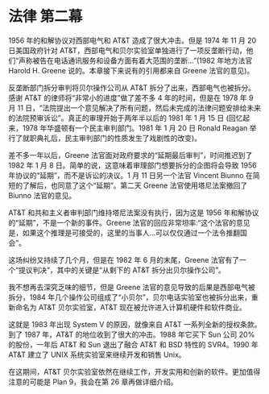 # 法律 第二幕

1956 年的和解协议对西部电气和 AT&T 造成了很大冲击。但是 1974 年 11 月 20 日美国政府针对 AT&T，西部电气和贝尔实验室单独进行了一项反垄断行动，他们“声称被告在电话通讯服务和设备方面有着大范围的垄断...”(1982 年地方法官 Harold H. Greene 说的。本章接下来说有的引用都来自 Greene 法官的意见)。

反垄断部门拆分审判将贝尔操作公司从 AT&T 拆分了出来，西部电气也被拆分。感谢 AT&T 的律师将“非常小的进度”做了差不多 4 年的时间，但是在 1978 年 9 月 11 日，“法院提出一个意见解决了所有问题，然后未完成的法律问题安排给未来的法院预审诉讼”。真正的审理开始于两年半以后的 1981 年 1 月 15 日 (回忆起来，1978 年华盛顿有一个民主审判部门。1981 年 1 月 20 日 Ronald Reagan 举行了就职典礼后，民主审判部门的性质发生了戏剧性的改变)。

差不多一年以后，Greene 法官面对政府要求的“延期最后审判”，时间推迟到了 1982 年 1 月 8 日。简单的说，这意味着审理部门想要拆分的企图将会导致 1956 年协议的“延期”，而不是诉讼的决议。1 月 11 日另一个法官 Vincent Biunno 在简短的了解后，也同意了这个“延期”。第二天 Greene 法官使用塔尼法案撤回了 Biunno 法官的意见。

AT&T 和共和主义者审判部门维持塔尼法案没有执行，因为这是 1956 年和解协议的“延期”，不是一个新的事件。Greene 法官的回应非常坦率:“这个法官的意见是，如果这个推理是可接受的，这里的当事人...可以仅仅通过一个法令推翻国会”。

这场纠纷又持续了几个月，但是在 1982 年 6 月的末尾，Greene 法官有了一个“提议判决”，其中的关键是“从剩下的 AT&T 拆分出贝尔操作公司”。

我不想再去深究乏味的细节，但是 Greene 法官的意见导致的后果是西部电气被拆分，1984 年几个操作公司组成了“小贝尔”，贝尔电话实验室也被拆分出来，重新命名为 AT&T 贝尔实验室，AT&T 现在被允许进入计算机硬件和软件商业。

这就是 1983 年出现 System V 的原因，就像来自 AT&T 一系列全新的授权条款。到了 1987 年，AT&T 的地位收到了很大的冲击。1988 年它买下 Sun 公司 20% 的股份，一年后 AT&T 和 Sun 退出了融合 AT&T 和 BSD 特性的 SVR4。1990 年 AT&T 建立了 UNIX 系统实验室来继续开发和销售 Unix。

在这期间，AT&T 贝尔实验室依然在继续工作，开发实用和创新的软件。更加值得注意的可能是 Plan 9，我会在第 26 章再做详细介绍。
